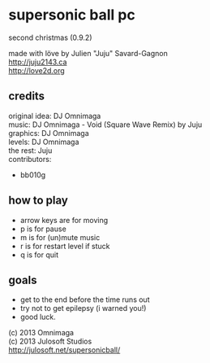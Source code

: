 supersonic ball pc
==================
second christmas (0.9.2)

made with löve by Julien "Juju" Savard-Gagnon<br>
http://juju2143.ca<br>
http://love2d.org

credits
-------
original idea: DJ Omnimaga<br>
music: DJ Omnimaga - Void (Square Wave Remix) by Juju<br>
graphics: DJ Omnimaga<br>
levels: DJ Omnimaga<br>
the rest: Juju<br>
contributors:
 - bb010g

how to play
-----------
 - arrow keys are for moving
 - p is for pause
 - m is for (un)mute music
 - r is for restart level if stuck
 - q is for quit

goals
-----
 - get to the end before the time runs out
 - try not to get epilepsy (i warned you!)
 - good luck.

(c) 2013 Omnimaga<br>
(c) 2013 Julosoft Studios<br>
http://julosoft.net/supersonicball/
